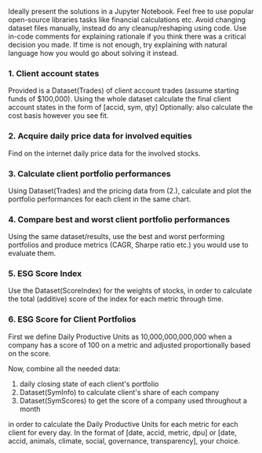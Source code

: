 Ideally present the solutions in a Jupyter Notebook.
Feel free to use popular open-source libraries tasks like financial calculations etc.
Avoid changing dataset files manually, instead do any cleanup/reshaping using code.
Use in-code comments for explaining rationale if you think there was a critical decision you made.
If time is not enough, try explaining with natural language how you would go about solving it instead.


### 1. Client account states
Provided is a Dataset(Trades) of client account trades (assume starting funds of $100,000).
Using the whole dataset calculate the final client account states in the form of [accid, sym, qty]
Optionally: also calculate the cost basis however you see fit.

### 2. Acquire daily price data for involved equities
Find on the internet daily price data for the involved stocks.

### 3. Calculate client portfolio performances
Using Dataset(Trades) and the pricing data from (2.), calculate and plot the portfolio performances for each client in the same chart.

### 4. Compare best and worst client portfolio performances
Using the same dataset/results, use the best and worst performing portfolios and produce metrics (CAGR, Sharpe ratio etc.) you would use to evaluate them.

### 5. ESG Score Index
Use the Dataset(ScoreIndex) for the weights of stocks, in order to calculate the total (additive) score of the index for each metric through time.

### 6. ESG Score for Client Portfolios
First we define Daily Productive Units as 10,000,000,000,000 when a company has a score of 100 on a metric and adjusted proportionally based on the score.

Now, combine all the needed data:
1. daily closing state of each client's portfolio
2. Dataset(SymInfo) to calculate client's share of each company
3. Dataset(SymScores) to get the score of a company used throughout a month

in order to calculate the Daily Productive Units for each metric for each client for every day.
In the format of [date, accid, metric, dpu] or [date, accid, animals, climate, social, governance, transparency], your choice.
